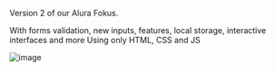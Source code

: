 Version 2 of our Alura Fokus.

With forms validation, new inputs, features, local storage, interactive interfaces and more
Using only HTML, CSS and JS

![image](https://github.com/user-attachments/assets/bfedb158-c56b-48c8-94fc-e81afbeb6834)

